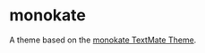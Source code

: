 # monokate

A theme based on the [monokate TextMate Theme](http://colorsublime.com/theme/monokate).
